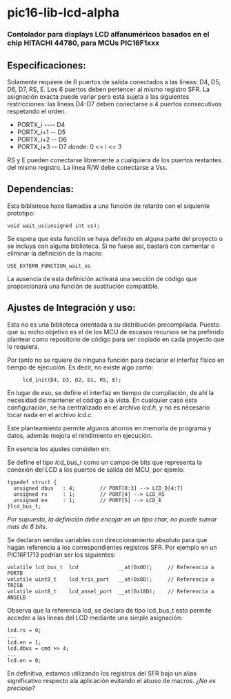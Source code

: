 # pic16-lib-lcd-alpha
### Contolador para displays LCD alfanuméricos basados en el chip HITACHI 44780, para MCUs PIC16F1xxx

## Especificaciones:
Solamente requiere de 6 puertos de salida conectados a las líneas:  D4, D5, D6, D7, RS, E. Los 6 puertos deben pertencer al mismo registro SFR.
La asignación exacta puede variar pero está sujeta a las siguientes restricciones: las lineas D4-D7 deben conectarse a 4 puertos consecutivos respetando el orden. 
- PORTX_i  ---- D4
- PORTX_i+1  -- D5
- PORTX_i+2  -- D6
- PORTX_i+3  -- D7
donde: 0 <= i <= 3

RS y E pueden conectarse libremente a cualquiera de los puertos restantes del mismo registro.
La línea R/W debe conectarse a Vss.

## Dependencias:

Esta biblioteca hace llamadas a una función de retardo con el siquiente prototipo:

    void wait_us(unsigned int us);

Se espera que esta función se haya definido en alguna parte del proyecto o se incluya con alguna biblioteca. Si no fuese así, bastará con comentar o eliminar la definición de la macro: 

    USE_EXTERN_FUNCTION_wait_us

La ausencia de esta definición activará una sección de código que proporcionará una función de sustitución compatible.

## Ajustes de Integración y uso:

Esta no es una biblioteca orientada a su distribución precompilada. Puesto que su nicho objetivo es el de los MCU de escasos recursos se ha preferido plantear como repositorio de código para ser copiado en cada proyecto que lo requiera.

Por tanto no se rquiere de ninguna función para declarar el interfaz físico en tiempo de ejecución. Es decir, no existe algo como:

         lcd_init(D4, D3, D2, D1, RS, E);

En lugar de eso, se define el interfaz en tiempo de compilación, de ahí la necesidad de mantener el código a la vista. 
En cualquier caso esta configuración, se ha centralizado en el archivo *lcd.h*, y no es necesario tocar nada en el archivo *lcd.c*.

Este planteamiento permite algunos ahorros en memoria de programa y datos, además mejora el rendimiento en ejecución.
 
En esencia los ajustes consisten en:

Se define el tipo *lcd_bus_t* como un campo de bits que representa la conexión del LCD a los puertos de salida del MCU, por ejemlo:

    typedef struct {
      unsigned dbus   : 4;        // PORT[0:3] --> LCD_D[4:7]
      unsigned rs     : 1;        // PORT[4] --> LCD_RS
      unsigned en     : 1;        // PORT[5] --> LCD_E
    }lcd_bus_t;     

*Por supuesto, la definición debe encajar en un tipo char, no puede sumar mas de 8 bits.*

Se declaran sendas variables con direccionamiento absoluto para que hagan referencia a los correspondientes registros SFR. Por ejemplo en un PIC16F1713 podrían ser los siguientes:

    volatile lcd_bus_t  lcd             __at(0x0D);     // Referencia a PORTB
    volatile uint8_t    lcd_tris_port   __at(0x8D);     // Referencia a TRISB
    volatile uint8_t    lcd_ansel_port  __at(0x18D);    // Referencia a ANSELB
    
    
Observa que la referencia lcd, se declara de tipo lcd_bus_t esto permite acceder a las lineas del LCD mediante una simple asignación:

    lcd.rs = 0;
    ...
    lcd.en = 1;
    lcd.dbus = cmd >> 4;    
    ...
    lcd.en = 0;

En definitiva, estamos utilizando los registros del SFR bajo un alias significativo respecto ala aplicación evitando el abuso de macros. *¿No es precioso?*

